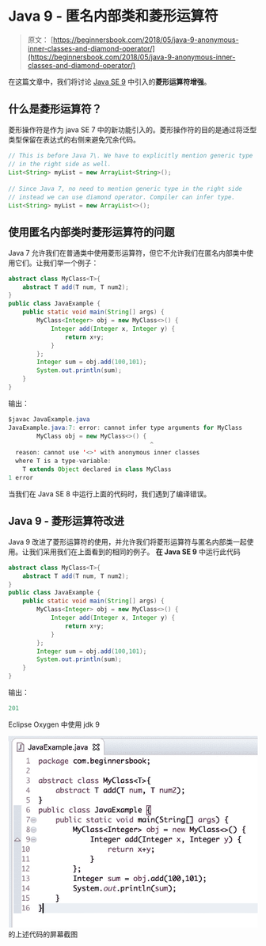 # Java 9 - 匿名内部类和菱形运算符

> 原文： [https://beginnersbook.com/2018/05/java-9-anonymous-inner-classes-and-diamond-operator/](https://beginnersbook.com/2018/05/java-9-anonymous-inner-classes-and-diamond-operator/)

在这篇文章中，我们将讨论 [Java SE 9](https://beginnersbook.com/2018/04/java-9-features-with-examples/) 中引入的**菱形运算符增强**。

## 什么是菱形运算符？

菱形操作符是作为 java SE 7 中的新功能引入的。菱形操作符的目的是通过将泛型类型保留在表达式的右侧来避免冗余代码。

```java
// This is before Java 7\. We have to explicitly mention generic type 
// in the right side as well. 
List<String> myList = new ArrayList<String>();

// Since Java 7, no need to mention generic type in the right side
// instead we can use diamond operator. Compiler can infer type.
List<String> myList = new ArrayList<>();
```

## 使用匿名内部类时菱形运算符的问题

Java 7 允许我们在普通类中使用菱形运算符，但它不允许我们在匿名内部类中使用它们。让我们举一个例子：

```java
abstract class MyClass<T>{  
    abstract T add(T num, T num2);  
}  
public class JavaExample {  
    public static void main(String[] args) {  
        MyClass<Integer> obj = new MyClass<>() {  
            Integer add(Integer x, Integer y) {  
                return x+y;   
            }  
        };    
        Integer sum = obj.add(100,101);  
        System.out.println(sum);  
    }  
}
```

输出：

```java
$javac JavaExample.java
JavaExample.java:7: error: cannot infer type arguments for MyClass
        MyClass obj = new MyClass<>() {  
                                        ^
  reason: cannot use '<>' with anonymous inner classes
  where T is a type-variable:
    T extends Object declared in class MyClass
1 error
```

当我们在 Java SE 8 中运行上面的代码时，我们遇到了编译错误。

## Java 9 - 菱形运算符改进

Java 9 改进了菱形运算符的使用，并允许我们将菱形运算符与匿名内部类一起使用。让我们采用我们在上面看到的相同的例子。
**在 Java SE 9** 中运行此代码

```java
abstract class MyClass<T>{  
    abstract T add(T num, T num2);  
}  
public class JavaExample {  
    public static void main(String[] args) {  
        MyClass<Integer> obj = new MyClass<>() {  
            Integer add(Integer x, Integer y) {  
                return x+y;   
            }  
        };    
        Integer sum = obj.add(100,101);  
        System.out.println(sum);  
    }  
}
```

输出：

```java
201
```

Eclipse Oxygen 中使用 jdk 9

![java 9 Diamond operator enhancements](img/4147e09853c607b399cf445019a9d443.jpg)的上述代码的屏幕截图
